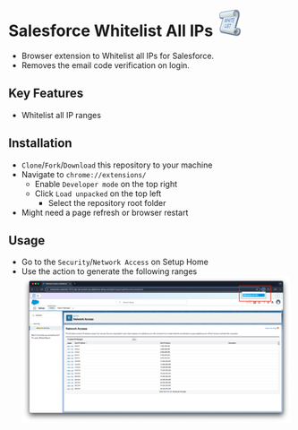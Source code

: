 # Salesforce Whitelist All IPs ![logo](img/48.jpg)

  - Browser extension to Whitelist all IPs for Salesforce.
  - Removes the email code verification on login.

## Key Features
  - Whitelist all IP ranges

## Installation
  - `Clone`/`Fork`/`Download` this repository to your machine
  - Navigate to ```chrome://extensions/```
    - Enable `Developer mode` on the top right
    - Click `Load unpacked` on the top left
      - Select the repository root folder
  - Might need a page refresh or browser restart

## Usage
  - Go to the `Security`/`Network Access` on Setup Home
  - Use the action to generate the following ranges
    ![usage](img/usage.png)
